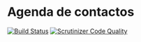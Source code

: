 # Agenda de contactos
[![Build Status](https://travis-ci.org/iesoretania/atica.png?branch=master)](https://travis-ci.org/iesoretania/atica) [![Scrutinizer Code Quality](https://scrutinizer-ci.com/g/iesoretania/atica/badges/quality-score.png?b=develop)](https://scrutinizer-ci.com/g/iesoretania/atica/?branch=develop)
